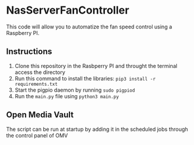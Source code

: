 # NasServerFanController

This code will allow you to automatize the fan speed control using a Raspberry PI.

## Instructions

1. Clone this repository in the Rasbperry PI and throught the terminal access the directory
2. Run this command to install the libraries: `pip3 install -r requirements.txt`
3. Start the pigpio daemon by running `sudo pigpiod`
4. Run the `main.py` file using `python3 main.py`

## Open Media Vault

The script can be run at startup by adding it in the scheduled jobs through the control panel of OMV
